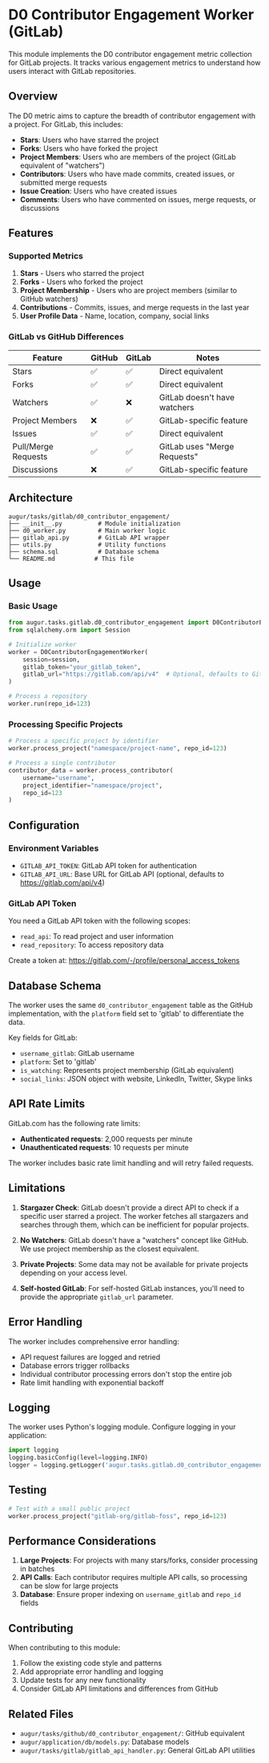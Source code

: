 # D0 Contributor Engagement Worker (GitLab)

This module implements the D0 contributor engagement metric collection for GitLab projects. It tracks various engagement metrics to understand how users interact with GitLab repositories.

## Overview

The D0 metric aims to capture the breadth of contributor engagement with a project. For GitLab, this includes:

- **Stars**: Users who have starred the project
- **Forks**: Users who have forked the project  
- **Project Members**: Users who are members of the project (GitLab equivalent of "watchers")
- **Contributors**: Users who have made commits, created issues, or submitted merge requests
- **Issue Creation**: Users who have created issues
- **Comments**: Users who have commented on issues, merge requests, or discussions

## Features

### Supported Metrics

1. **Stars** - Users who starred the project
2. **Forks** - Users who forked the project
3. **Project Membership** - Users who are project members (similar to GitHub watchers)
4. **Contributions** - Commits, issues, and merge requests in the last year
5. **User Profile Data** - Name, location, company, social links

### GitLab vs GitHub Differences

| Feature | GitHub | GitLab | Notes |
|---------|--------|--------|-------|
| Stars | ✅ | ✅ | Direct equivalent |
| Forks | ✅ | ✅ | Direct equivalent |
| Watchers | ✅ | ❌ | GitLab doesn't have watchers |
| Project Members | ❌ | ✅ | GitLab-specific feature |
| Issues | ✅ | ✅ | Direct equivalent |
| Pull/Merge Requests | ✅ | ✅ | GitLab uses "Merge Requests" |
| Discussions | ❌ | ✅ | GitLab-specific feature |

## Architecture

```
augur/tasks/gitlab/d0_contributor_engagement/
├── __init__.py          # Module initialization
├── d0_worker.py         # Main worker logic
├── gitlab_api.py        # GitLab API wrapper
├── utils.py             # Utility functions
├── schema.sql           # Database schema
└── README.md           # This file
```

## Usage

### Basic Usage

```python
from augur.tasks.gitlab.d0_contributor_engagement import D0ContributorEngagementWorker
from sqlalchemy.orm import Session

# Initialize worker
worker = D0ContributorEngagementWorker(
    session=session,
    gitlab_token="your_gitlab_token",
    gitlab_url="https://gitlab.com/api/v4"  # Optional, defaults to GitLab.com
)

# Process a repository
worker.run(repo_id=123)
```

### Processing Specific Projects

```python
# Process a specific project by identifier
worker.process_project("namespace/project-name", repo_id=123)

# Process a single contributor
contributor_data = worker.process_contributor(
    username="username",
    project_identifier="namespace/project",
    repo_id=123
)
```

## Configuration

### Environment Variables

- `GITLAB_API_TOKEN`: GitLab API token for authentication
- `GITLAB_API_URL`: Base URL for GitLab API (optional, defaults to https://gitlab.com/api/v4)

### GitLab API Token

You need a GitLab API token with the following scopes:
- `read_api`: To read project and user information
- `read_repository`: To access repository data

Create a token at: https://gitlab.com/-/profile/personal_access_tokens

## Database Schema

The worker uses the same `d0_contributor_engagement` table as the GitHub implementation, with the `platform` field set to 'gitlab' to differentiate the data.

Key fields for GitLab:
- `username_gitlab`: GitLab username
- `platform`: Set to 'gitlab'
- `is_watching`: Represents project membership (GitLab equivalent)
- `social_links`: JSON object with website, LinkedIn, Twitter, Skype links

## API Rate Limits

GitLab.com has the following rate limits:
- **Authenticated requests**: 2,000 requests per minute
- **Unauthenticated requests**: 10 requests per minute

The worker includes basic rate limit handling and will retry failed requests.

## Limitations

1. **Stargazer Check**: GitLab doesn't provide a direct API to check if a specific user starred a project. The worker fetches all stargazers and searches through them, which can be inefficient for popular projects.

2. **No Watchers**: GitLab doesn't have a "watchers" concept like GitHub. We use project membership as the closest equivalent.

3. **Private Projects**: Some data may not be available for private projects depending on your access level.

4. **Self-hosted GitLab**: For self-hosted GitLab instances, you'll need to provide the appropriate `gitlab_url` parameter.

## Error Handling

The worker includes comprehensive error handling:
- API request failures are logged and retried
- Database errors trigger rollbacks
- Individual contributor processing errors don't stop the entire job
- Rate limit handling with exponential backoff

## Logging

The worker uses Python's logging module. Configure logging in your application:

```python
import logging
logging.basicConfig(level=logging.INFO)
logger = logging.getLogger('augur.tasks.gitlab.d0_contributor_engagement')
```

## Testing

```python
# Test with a small public project
worker.process_project("gitlab-org/gitlab-foss", repo_id=123)
```

## Performance Considerations

1. **Large Projects**: For projects with many stars/forks, consider processing in batches
2. **API Calls**: Each contributor requires multiple API calls, so processing can be slow for large projects
3. **Database**: Ensure proper indexing on `username_gitlab` and `repo_id` fields

## Contributing

When contributing to this module:
1. Follow the existing code style and patterns
2. Add appropriate error handling and logging
3. Update tests for any new functionality
4. Consider GitLab API limitations and differences from GitHub

## Related Files

- `augur/tasks/github/d0_contributor_engagement/`: GitHub equivalent
- `augur/application/db/models.py`: Database models
- `augur/tasks/gitlab/gitlab_api_handler.py`: General GitLab API utilities 